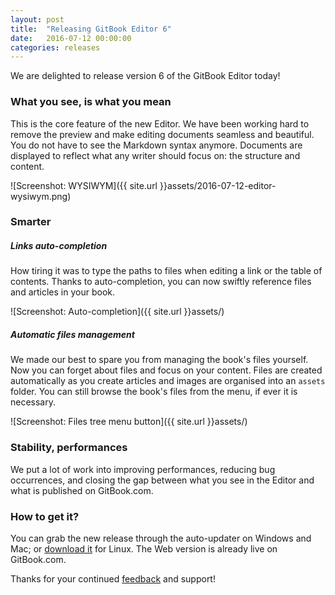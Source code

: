 ```yaml
---
layout: post
title:  "Releasing GitBook Editor 6"
date:   2016-07-12 00:00:00
categories: releases
---
```


We are delighted to release version 6 of the GitBook Editor today!

<!-- more -->

### What you see, is what you mean

This is the core feature of the new Editor. We have been working hard to remove the preview and make editing documents seamless and beautiful. You do not have to see the Markdown syntax anymore. Documents are displayed to reflect what any writer should focus on: the structure and content.

![Screenshot: WYSIWYM]({{ site.url }}assets/2016-07-12-editor-wysiwym.png)

### Smarter

##### Links auto-completion

How tiring it was to type the paths to files when editing a link or the table of contents. Thanks to auto-completion, you can now swiftly reference files and articles in your book.

![Screenshot: Auto-completion]({{ site.url }}assets/)

##### Automatic files management

We made our best to spare you from managing the book's files yourself. Now you can forget about files and focus on your content. Files are created automatically as you create articles and images are organised into an `assets` folder. You can still browse the book's files from the menu, if ever it is necessary.

![Screenshot: Files tree menu button]({{ site.url }}assets/)

### Stability, performances

We put a lot of work into improving performances, reducing bug occurrences, and closing the gap between what you see in the Editor and what is published on GitBook.com.

### How to get it?

You can grab the new release through the auto-updater on Windows and Mac; or [download it](https://www.gitbook.com/editor) for Linux. The Web version is already live on GitBook.com.

Thanks for your continued [feedback](https://github.com/GitbookIO/feedback/issues) and support!
